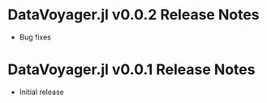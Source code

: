 # DataVoyager.jl v0.0.2 Release Notes
* Bug fixes

# DataVoyager.jl v0.0.1 Release Notes
* Initial release
